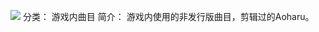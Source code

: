 ![](//static.kivo.wiki/images/music/cover/ljRJPa44N6DCbEkDMuHEw4tudG4eY6kY.png)
分类： 游戏内曲目
简介：
游戏内使用的非发行版曲目，剪辑过的Aoharu。
